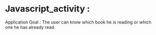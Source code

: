 # Javascript_activity :

Application Goal :
The user can know which book he is reading or which one he has already read.